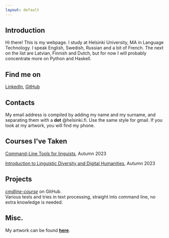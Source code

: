 ```yaml
---
layout: default
---
```


## Introduction

Hi there! This is my webpage. I study at Helsinki University, MA in Language Technology. I speak English, Swedish, Russian and a bit of French. The next on the list are Latvian, Finnish and Dutch, but for now I will probably concentrate more on Python and Haskell.

## Find me on

[LinkedIn](https://www.linkedin.com/in/nikolay-vorontsov/), [GitHub](https://github.com/nicksnlp)

## Contacts

My email address is compiled by adding my name and my surname, and separating them with a **dot** @helsinki.fi. Use the same style for gmail. If you look at my artwork, you will find my phone.

## Courses I've Taken

[Command-Line Tools for linguists](https://studies.helsinki.fi/courses/course-implementation/hy-opt-cur-2324-261401a1-c550-4436-91b9-7edf4a1a3b57/KIK-LG221), Autumn 2023

[Introduction to Linguistic Diversity and Digital Humanities](https://studies.helsinki.fi/courses/course-implementation/hy-opt-cur-2324-9df97501-21e6-4b8d-9de4-e91303f2ff71/LDA-301), Autumn 2023

## Projects

[_cmdline-course_](https://github.com/nicksnlp/cmdline-course) on GitHub.  
Various tests and tries in text processing, straight into command line, no extra knowledge is needed.

## Misc.

My artwork can be found [**here**](https://nikolayvorontsov.wordpress.com/). 
